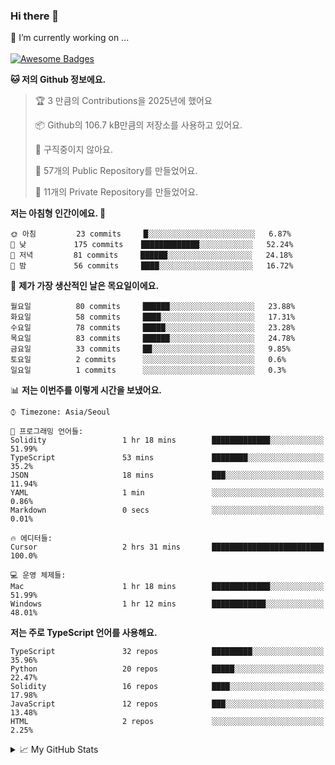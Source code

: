 ### Hi there 👋 
🔭 I’m currently working on ... </br></br>
[![Awesome Badges](https://img.shields.io/badge/Introduce-EN-green.svg)](https://github.com/tlatkdgus1/tlatkdgus1/blob/main/README.md.en)

<!--START_SECTION:waka-->
**🐱 저의 Github 정보에요.** 

> 🏆 3 만큼의 Contributions을 2025년에 했어요
 > 
> 📦 Github의 106.7 kB만큼의 저장소를 사용하고 있어요. 
 > 
> 🚫 구직중이지 않아요.
 > 
> 📜 57개의 Public Repository를 만들었어요. 
 > 
> 🔑 11개의 Private Repository를 만들었어요.  

**저는 아침형 인간이에요. 🐤** 

```text
🌞 아침         23 commits     █░░░░░░░░░░░░░░░░░░░░░░░░   6.87% 
🌆 낮　         175 commits    █████████████░░░░░░░░░░░░   52.24% 
🌃 저녁         81 commits     ██████░░░░░░░░░░░░░░░░░░░   24.18% 
🌙 밤　         56 commits     ████░░░░░░░░░░░░░░░░░░░░░   16.72%

```
📅 **제가 가장 생산적인 날은 목요일이에요.** 

```text
월요일          80 commits     ██████░░░░░░░░░░░░░░░░░░░   23.88% 
화요일          58 commits     ████░░░░░░░░░░░░░░░░░░░░░   17.31% 
수요일          78 commits     █████░░░░░░░░░░░░░░░░░░░░   23.28% 
목요일          83 commits     ██████░░░░░░░░░░░░░░░░░░░   24.78% 
금요일          33 commits     ██░░░░░░░░░░░░░░░░░░░░░░░   9.85% 
토요일          2 commits      ░░░░░░░░░░░░░░░░░░░░░░░░░   0.6% 
일요일          1 commits      ░░░░░░░░░░░░░░░░░░░░░░░░░   0.3%

```


📊 **저는 이번주를 이렇게 시간을 보냈어요.** 

```text
⌚︎ Timezone: Asia/Seoul

💬 프로그래밍 언어들: 
Solidity                 1 hr 18 mins        █████████████░░░░░░░░░░░░   51.99% 
TypeScript               53 mins             ████████░░░░░░░░░░░░░░░░░   35.2% 
JSON                     18 mins             ███░░░░░░░░░░░░░░░░░░░░░░   11.94% 
YAML                     1 min               ░░░░░░░░░░░░░░░░░░░░░░░░░   0.86% 
Markdown                 0 secs              ░░░░░░░░░░░░░░░░░░░░░░░░░   0.01%

🔥 에디터들: 
Cursor                   2 hrs 31 mins       █████████████████████████   100.0%

💻 운영 체제들: 
Mac                      1 hr 18 mins        █████████████░░░░░░░░░░░░   51.99% 
Windows                  1 hr 12 mins        ████████████░░░░░░░░░░░░░   48.01%

```

**저는 주로 TypeScript 언어를 사용해요.** 

```text
TypeScript               32 repos            █████████░░░░░░░░░░░░░░░░   35.96% 
Python                   20 repos            █████░░░░░░░░░░░░░░░░░░░░   22.47% 
Solidity                 16 repos            ████░░░░░░░░░░░░░░░░░░░░░   17.98% 
JavaScript               12 repos            ███░░░░░░░░░░░░░░░░░░░░░░   13.48% 
HTML                     2 repos             ░░░░░░░░░░░░░░░░░░░░░░░░░   2.25%

```



<!--END_SECTION:waka-->

<details>
<summary>📈 My GitHub Stats</summary>
<p align="center"> <img src="https://github-readme-stats.vercel.app/api?username=tlatkdgus1&show_icons=true" alt="tlatkdgus1" />
</details>
